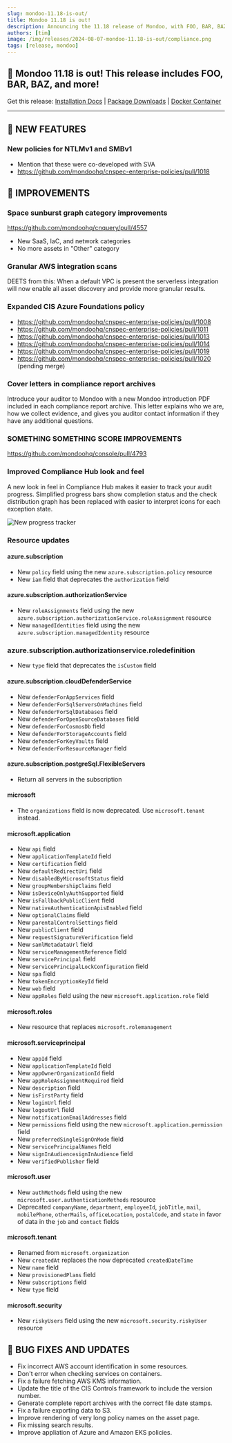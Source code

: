 ```yaml
---
slug: mondoo-11.18-is-out/
title: Mondoo 11.18 is out!
description: Announcing the 11.18 release of Mondoo, with FOO, BAR, BAZ, and more!
authors: [tim]
image: /img/releases/2024-08-07-mondoo-11.18-is-out/compliance.png
tags: [release, mondoo]
---
```


## 🥳 Mondoo 11.18 is out! This release includes FOO, BAR, BAZ, and more!

Get this release: [Installation Docs](https://mondoo.com/docs/cnspec/) | [Package Downloads](https://releases.mondoo.com/cnspec/) | [Docker Container](https://hub.docker.com/r/mondoo/cnspec)

---

## 🎉 NEW FEATURES

### New policies for NTLMv1 and SMBv1

- Mention that these were co-developed with SVA
- https://github.com/mondoohq/cnspec-enterprise-policies/pull/1018

## 🧹 IMPROVEMENTS

### Space sunburst graph category improvements

https://github.com/mondoohq/cnquery/pull/4557

- New SaaS, IaC, and network categories
- No more assets in "Other" category

### Granular AWS integration scans

DEETS from this: When a default VPC is present the serverless integration will now enable all asset discovery and provide more granular results.

### Expanded CIS Azure Foundations policy

- https://github.com/mondoohq/cnspec-enterprise-policies/pull/1008
- https://github.com/mondoohq/cnspec-enterprise-policies/pull/1011
- https://github.com/mondoohq/cnspec-enterprise-policies/pull/1013
- https://github.com/mondoohq/cnspec-enterprise-policies/pull/1014
- https://github.com/mondoohq/cnspec-enterprise-policies/pull/1019
- https://github.com/mondoohq/cnspec-enterprise-policies/pull/1020 (pending merge)

### Cover letters in compliance report archives

Introduce your auditor to Mondoo with a new Mondoo introduction PDF included in each compliance report archive. This letter explains who we are, how we collect evidence, and gives you auditor contact information if they have any additional questions.

### SOMETHING SOMETHING SCORE IMPROVEMENTS

https://github.com/mondoohq/console/pull/4793

### Improved Compliance Hub look and feel

A new look in feel in Compliance Hub makes it easier to track your audit progress. Simplified progress bars show completion status and the check distribution graph has been replaced with easier to interpret icons for each exception state.

![New progress tracker](/img/releases/2024-08-20-mondoo-11.18-is-out/compliance.png)

### Resource updates

#### azure.subscription

- New `policy` field using the new `azure.subscription.policy` resource
- New `iam` field that deprecates the `authorization` field

#### azure.subscription.authorizationService

- New `roleAssignments` field using the new `azure.subscription.authorizationService.roleAssignment` resource
- New `managedIdentities` field using the new `azure.subscription.managedIdentity` resource

### azure.subscription.authorizationservice.roledefinition

- New `type` field that deprecates the `isCustom` field

#### azure.subscription.cloudDefenderService

- New `defenderForAppServices` field
- New `defenderForSqlServersOnMachines` field
- New `defenderForSqlDatabases` field
- New `defenderForOpenSourceDatabases` field
- New `defenderForCosmosDb` field
- New `defenderForStorageAccounts` field
- New `defenderForKeyVaults` field
- New `defenderForResourceManager` field

#### azure.subscription.postgreSql.FlexibleServers

- Return all servers in the subscription

#### microsoft

- The `organizations` field is now deprecated. Use `microsoft.tenant` instead.

#### microsoft.application

- New `api` field
- New `applicationTemplateId` field
- New `certification` field
- New `defaultRedirectUri` field
- New `disabledByMicrosoftStatus` field
- New `groupMembershipClaims` field
- New `isDeviceOnlyAuthSupported` field
- New `isFallbackPublicClient` field
- New `nativeAuthenticationApisEnabled` field
- New `optionalClaims` field
- New `parentalControlSettings` field
- New `publicClient` field
- New `requestSignatureVerification` field
- New `samlMetadataUrl` field
- New `serviceManagementReference` field
- New `servicePrincipal` field
- New `servicePrincipalLockConfiguration` field
- New `spa` field
- New `tokenEncryptionKeyId` field
- New `web` field
- New `appRoles` field using the new `microsoft.application.role` field

#### microsoft.roles

- New resource that replaces `microsoft.rolemanagement`

#### microsoft.serviceprincipal

- New `appId` field
- New `applicationTemplateId` field
- New `appOwnerOrganizationId` field
- New `appRoleAssignmentRequired` field
- New `description` field
- New `isFirstParty` field
- New `loginUrl` field
- New `logoutUrl` field
- New `notificationEmailAddresses` field
- New `permissions` field using the new `microsoft.application.permission` field
- New `preferredSingleSignOnMode` field
- New `servicePrincipalNames` field
- New `signInAudiencesignInAudience` field
- New `verifiedPublisher` field

#### microsoft.user

- New `authMethods` field using the new `microsoft.user.authenticationMethods` resource
- Deprecated `companyName`, `department`, `employeeId`, `jobTitle`, `mail`, `mobilePhone`, `otherMails`, `officeLocation`, `postalCode`, and `state` in favor of data in the `job` and `contact` fields

#### microsoft.tenant

- Renamed from `microsoft.organization`
- New `createdAt` replaces the now deprecated `createdDateTime`
- New `name` field
- New `provisionedPlans` field
- New `subscriptions` field
- New `type` field

#### microsoft.security

- New `riskyUsers` field using the new `microsoft.security.riskyUser` resource

## 🐛 BUG FIXES AND UPDATES

- Fix incorrect AWS account identification in some resources.
- Don't error when checking services on containers.
- Fix a failure fetching AWS KMS information.
- Update the title of the CIS Controls framework to include the version number.
- Generate complete report archives with the correct file date stamps.
- Fix a failure exporting data to S3.
- Improve rendering of very long policy names on the asset page.
- Fix missing search results.
- Improve appliation of Azure and Amazon EKS policies.
